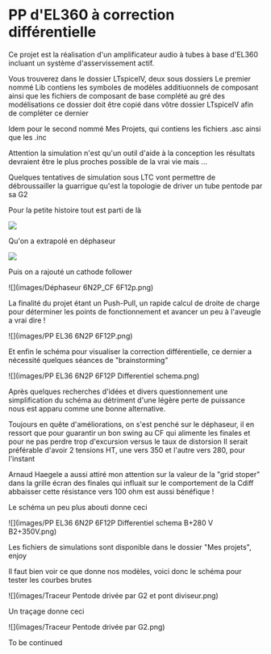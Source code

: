 PP d'EL360 à correction différentielle
======================================

Ce projet est la réalisation d'un amplificateur audio à tubes à base d'EL360
incluant un système d'asservissement actif.

Vous trouverez dans le dossier LTspiceIV, deux sous dossiers
Le premier nommé Lib contiens les symboles de modèles additiuonnels de composant
ainsi que les fichiers de composant de base complété au gré des modélisations
ce dossier doit être copié dans vôtre dossier LTspiceIV afin de compléter
ce dernier

Idem pour le second nommé Mes Projets, qui contiens les fichiers .asc 
ainsi que les .inc  

Attention la simulation n'est qu'un outil d'aide à la conception
les résultats devraient être le plus proches possible de la vrai vie
mais ...

Quelques tentatives de simulation sous LTC vont permettre de débroussailler 
la guarrigue qu'est la topologie de driver un tube pentode par sa G2

Pour la petite histoire tout est parti de là

![](images/Préampli_6F12P.png)

Qu'on a extrapolé en déphaseur

![](images/Déphaseur_6F12P.png)

Puis on a rajouté un cathode follower

![](images/Déphaseur 6N2P_CF 6F12p.png)

La finalité du projet étant un Push-Pull, un rapide calcul de droite de charge 
pour déterminer les points de fonctionnement et avancer un peu à l'aveugle 
a vrai dire !

![](images/PP EL36 6N2P 6F12P.png)

Et enfin le schéma pour visualiser la correction différentielle,
ce dernier a nécessité quelques séances de "brainstorming"

![](images/PP EL36 6N2P 6F12P Differentiel schema.png)

Après quelques recherches d'idées et divers questionnement une simplification
du schéma au détriment d'une légère perte de puissance nous est apparu
comme une bonne alternative.

Toujours en quête d'améliorations, on s'est penché sur le déphaseur, il en 
ressort que pour guarantir un bon swing au CF qui alimente les finales
et pour ne pas perdre trop d'excursion versus le taux de distorsion 
Il serait préférable d'avoir 2 tensions HT, une vers 350 et l'autre 
vers 280, pour l'instant 

Arnaud Haegele a aussi attiré mon attention sur la valeur de la "grid stoper" 
dans la grille écran des finales qui influait sur le comportement de la Cdiff
abbaisser cette résistance vers 100 ohm est aussi bénéfique !

Le schéma un peu plus abouti donne ceci

![](images/PP EL36 6N2P 6F12P Differentiel schema B+280 V B2+350V.png)

Les fichiers de simulations sont disponible dans le dossier "Mes projets", enjoy

Il faut bien voir ce que donne nos modèles, voici donc le schéma pour tester les 
courbes brutes 

![](images/Traceur Pentode drivée par G2 et pont diviseur.png)

Un traçage donne ceci

![](images/Traceur Pentode drivée par G2.png)

To be continued

